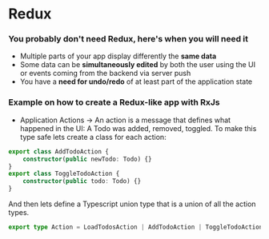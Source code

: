 # Redux

### You probably don't need Redux, here's when you will need it
* Multiple parts of your app display differently the **same data**
* Some data can be **simultaneously edited** by both the user using the UI or events coming from the backend via server push
* You have a **need for undo/redo** of at least part of the application state

### Example on how to create a Redux-like app with RxJs
* Application Actions -> An action is a message that defines what happened in the UI: A Todo was added, removed, toggled. To make this type safe lets create a class for each action:
```typescript
export class AddTodoAction {
    constructor(public newTodo: Todo) {}
}
export class ToggleTodoAction {
    constructor(public todo: Todo) {}
}
```
And then lets define a Typescript union type that is a union of all the action types.
```typescript
export type Action = LoadTodosAction | AddTodoAction | ToggleTodoAction | DeleteTodoAction | StartBackendAction | EndBackendAction;
```

